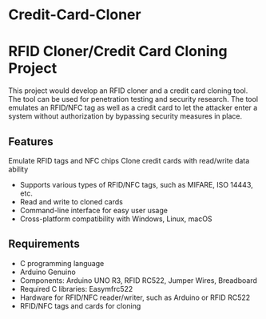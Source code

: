# Credit-Card-Cloner
# RFID Cloner/Credit Card Cloning Project

This project would develop an RFID cloner and a credit card cloning tool. The tool can be used for penetration testing and security research. The tool emulates an RFID/NFC tag as well as a credit card to let the attacker enter a system without authorization by bypassing security measures in place.

## Features
 Emulate RFID tags and NFC chips
 Clone credit cards with read/write data ability
- Supports various types of RFID/NFC tags, such as MIFARE, ISO 14443, etc.
- Read and write to cloned cards
- Command-line interface for easy user usage
- Cross-platform compatibility with Windows, Linux, macOS

## Requirements
- C programming language
- Arduino Genuino
- Components: Arduino UNO R3, RFID RC522, Jumper Wires, Breadboard
- Required C libraries: Easymfrc522
- Hardware for RFID/NFC reader/writer, such as Arduino or RFID RC522
- RFID/NFC tags and cards for cloning
